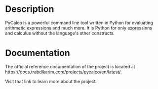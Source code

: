 # Description

PyCalco is a powerful command line tool written in Python for evaluating arithmetic expressions and much more. It is Python for only expressions and calculus without the language's other constructs.

# Documentation

The official reference documentation of the project is located at <https://docs.trabdlkarim.com/projects/pycalco/en/latest/>.

Visit that link to learn more about the project.
